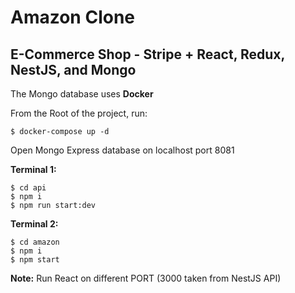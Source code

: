 # Amazon Clone

## E-Commerce Shop - Stripe + React, Redux, NestJS, and Mongo


The Mongo database uses **Docker**

From the Root of the project, run:

```
$ docker-compose up -d
```

Open Mongo Express database on localhost port 8081

**Terminal 1:**

```
$ cd api
$ npm i
$ npm run start:dev
```

**Terminal 2:**

```
$ cd amazon
$ npm i
$ npm start
```

**Note:** Run React on different PORT (3000 taken from NestJS API)
